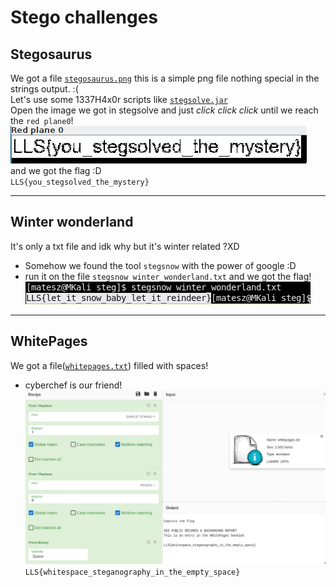 # Stego challenges

## Stegosaurus
We got a file [`stegosaurus.png`](stegosaurus.png) this is a simple png file nothing special in the strings output. :(  
Let's use some 1337H4x0r scripts like [`stegsolve.jar`](https://www.wechall.net/de/forum/show/thread/527/Stegsolve_1.3/)  
Open the image we got in stegsolve and just *click click click* until we reach the `red plane0`!  
![](img/red_plane0.png)  
and we got the flag :D  
`LLS{you_stegsolved_the_mystery}`

---

## Winter wonderland
It's only a txt file and idk why but it's winter related ?XD
- Somehow we found the tool `stegsnow` with the power of google :D
- run it on the file `stegsnow winter_wonderland.txt` and we got the flag!  
  ![](img/snowed.png)

---

## WhitePages
We got a file([`whitepages.txt`](whitepages.txt)) filled with spaces!
- cyberchef is our friend!  
  ![](img/cyberchef.png)
  `LLS{whitespace_steganography_in_the_empty_space}`
